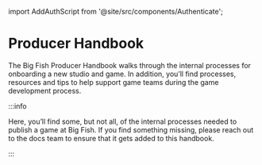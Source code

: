import AddAuthScript from '@site/src/components/Authenticate';

<AddAuthScript />

# Producer Handbook

The Big Fish Producer Handbook walks through the internal processes for onboarding a new studio and game. In addition, you’ll find processes, resources and tips to help support game teams during the game development process.

:::info

Here, you’ll find some, but not all, of the internal processes needed to publish a game at Big Fish. If you find something missing, please reach out to the docs team to ensure that it gets added to this handbook.

:::
